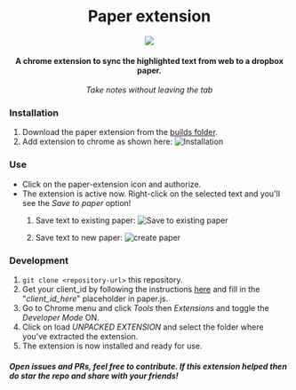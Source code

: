 <h1  align='center'>
Paper extension
</h1> 
<p align='center'>
<img src='./img/icon-large.png' >
</p>
<h4 align='center'>
A chrome extension to sync the highlighted text from web to a dropbox paper. 
</h4> 
<p align='center'><i align='center'>Take notes without leaving the tab </i></p>

### Installation
1. Download the paper extension from the [builds folder](https://github.com/wdlsvnit/paper-extension/blob/master/builds/paper-extension.crx).
2. Add extension to chrome as shown here:
![Installation](https://user-images.githubusercontent.com/27485533/45442995-2b96cc80-b6e1-11e8-8065-b9e30943ae0b.gif)

### Use
- Click on the paper-extension icon and authorize.
- The extension is active now. Right-click on the selected text and you'll see the *Save to paper* option!<br>
  1. Save text to existing paper:
  ![Save to existing paper](https://user-images.githubusercontent.com/27485533/45487187-3f8f0c80-b77b-11e8-97a5-3a5c4d1018fd.gif)

  2. Save text to new paper:
  ![create paper](https://user-images.githubusercontent.com/27485533/45487333-a6acc100-b77b-11e8-9b5d-178da966b48f.gif)


### Development
1. `git clone <repository-url>` this repository.
2. Get your client_id by following the instructions [here](https://auth0.com/docs/connections/social/dropbox/ "Connect your app to Dropbox") and fill in the "*client_id_here*" placeholder in paper.js.
3. Go to Chrome menu and click *Tools* then *Extensions* and toggle the *Developer Mode* ON.
4. Click on load *UNPACKED EXTENSION* and select the folder where you've extracted the extension.
5. The extension is now installed and ready for use.

##### Open issues and PRs, feel free to contribute. If this extension helped then do star the repo and share with your friends!
